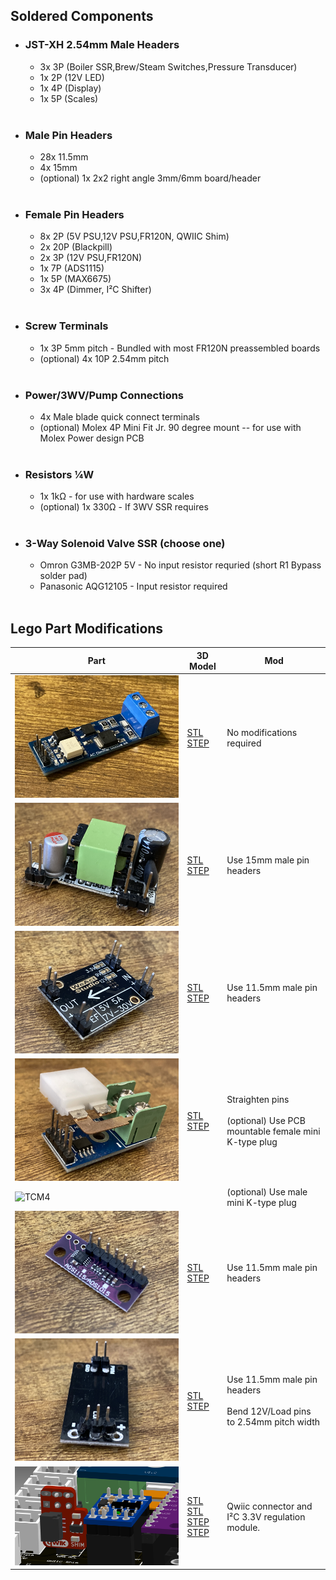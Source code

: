 ## Soldered Components

- ### JST-XH 2.54mm Male Headers
    - 3x 3P (Boiler SSR,Brew/Steam Switches,Pressure Transducer)
    - 1x 2P (12V LED)
    - 1x 4P (Display)
    - 1x 5P (Scales)
    
    <br>
- ### Male Pin Headers
    - 28x 11.5mm
    - 4x 15mm
    - (optional) 1x 2x2 right angle 3mm/6mm board/header

    <br>
- ### Female Pin Headers
    - 8x 2P (5V PSU,12V PSU,FR120N, QWIIC Shim)
    - 2x 20P (Blackpill)
    - 2x 3P (12V PSU,FR120N)
    - 1x 7P (ADS1115)
    - 1x 5P (MAX6675)
    - 3x 4P (Dimmer, I²C Shifter)

    <br>
- ### Screw Terminals
    - 1x 3P 5mm pitch - Bundled with most FR120N preassembled boards
    - (optional) 4x 10P 2.54mm pitch

    <br>
- ### Power/3WV/Pump Connections
    - 4x Male blade quick connect terminals
    - (optional) Molex 4P Mini Fit Jr. 90 degree mount -- for use with Molex Power design PCB

    <br>
- ### Resistors ¼W
    - 1x 1kΩ - for use with hardware scales
    - (optional) 1x 330Ω - If 3WV SSR requires

    <br>
- ### 3-Way Solenoid Valve SSR (choose one)
    - Omron G3MB-202P 5V - No input resistor requried (short R1 Bypass solder pad)
    - Panasonic AQG12105 - Input resistor required

    <br>

## Lego Part Modifications
Part|3D Model|Mod
---|---|---
![Dimmer](/Parts/Images/DIMMER.JPG "Dimmer")|[STL](/Parts/Images/STL/RDDimmer.stl "Dimmer") <br> [STEP](/Parts/Images/STEP/RDDimmer.step "Dimmer")|No modifications required
![12V PSU](/Parts/Images/12VPSU.JPG "12V PSU")|[STL](/Parts/Images/STL/12V1APSU.stl "12VPSU") <br> [STEP](/Parts/Images/STEP/12V1APSU.step "12VPSU")|Use 15mm male pin headers
![5V PSU](/Parts/Images/5VPSU.JPG "5V PSU")|[STL](/Parts/Images/STL/SY8205.stl "5VPSU") <br> [STEP](/Parts/Images/STEP/SY8205.step "5VPSU")|Use 11.5mm male pin headers
![MAX6675](/Parts/Images/MAX6675.JPG "MAX6675")|[STL](/Parts/Images/STL/MAX6675.stl) <br> [STEP](/Parts/Images/STEP/MAX6675BB.step)|Straighten pins<br><br>(optional) Use PCB mountable female mini K-type plug
![TCM4](/Parts/Images/TCM4.JPG "TC Sensor - M4")||(optional) Use male mini K-type plug
![ADS1115](/Parts/Images/ADS1115.JPG "ADS1115")|[STL](/Parts/Images/STL/ADS1115.stl "ADS1115") <br> [STEP](/Parts/Images/STEP/ADS1115BB.step "ADS1115")|Use 11.5mm male pin headers
![FR120N](/Parts/Images/FR120N.JPG "FR120N")|[STL](/Parts/Images/STL/MosfetBoard.stl "FR120N") <br> [STEP](/Parts/Images/STEP/MosfetBoard.step "FR120N")|Use 11.5mm male pin headers<br><br>Bend 12V/Load pins to 2.54mm pitch width
![QWIIC SHIM](/Parts/Images/QWIIC_Shim_Module2.png "QWIIC SHIM")|[STL](/Parts/Images/STL/LevelConverter.stl "Level Shifter") [STL](/Parts/Images/STL/QWIICShim.stl "QWIIC Shim") <br> [STEP](/Parts/Images/STEP/LevelConverter.step "Level Shifter") [STEP](/Parts/Images/STEP/QWIIC%20SHIM.step "QWIIC Shim")|  Qwiic connector and I²C 3.3V regulation module.